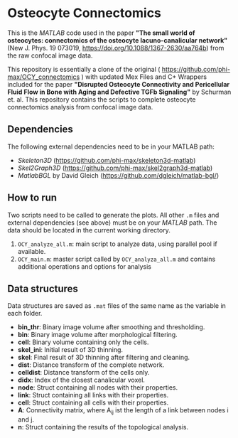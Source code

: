 # Osteocyte Connectomics
This is the _MATLAB_ code used in the paper __"The small world of osteocytes: connectomics of the osteocyte lacuno-canalicular network"__ (New J. Phys. 19 073019, https://doi.org/10.1088/1367-2630/aa764b) from the raw confocal image data.

This repository is essentially a clone of the original ( https://github.com/phi-max/OCY_connectomics ) with updated Mex Files and C+ Wrappers included for the paper __"Disrupted Osteocyte Connectivity and Pericellular Fluid Flow in Bone with Aging and Defective TGFb Signaling"__ by Schurman et. al.
This repository contains the scripts to complete osteocyte connectomics analysis from confocal image data.


## Dependencies
The following external dependencies need to be in your MATLAB path:

- _Skeleton3D_ (https://github.com/phi-max/skeleton3d-matlab)
- _Skel2Graph3D_ (https://github.com/phi-max/skel2graph3d-matlab)
- _MatlabBGL_ by David Gleich (https://github.com/dgleich/matlab-bgl/)

## How to run
Two scripts need to be called to generate the plots. All other `.m` files and external dependencies (see above) must be on your _MATLAB_ path. The data should be located in the current working directory.

1. `OCY_analyze_all.m`: main script to analyze data, using parallel pool if available.
2. `OCY_main.m`: master script called by `OCY_analyza_all.m` and contains additional operations and options for analysis 

## Data structures
Data structures are saved as `.mat` files of the same name as the variable in each folder.

- **bin_thr**: Binary image volume after smoothing and thresholding.
- **bin**: Binary image volume after morphological filtering.
- **cell**: Binary volume containing only the cells.
- **skel_ini**: Initial result of 3D thinning.
- **skel**: Final result of 3D thinning after filtering and cleaning.
- **dist**: Distance transform of the complete network.
- **celldist**: Distance transform of the cells only.
- **didx**: Index of the closest canalicular voxel.
- **node**: Struct containing all nodes with their properties.
- **link**: Struct containing all links with their properties.
- **cell**: Struct containing all cells with their properties.
- **A**: Connectivity matrix, where A<sub>ij</sub> ist the length of a link between nodes i and j.
- **n**: Struct containing the results of the topological analysis.
